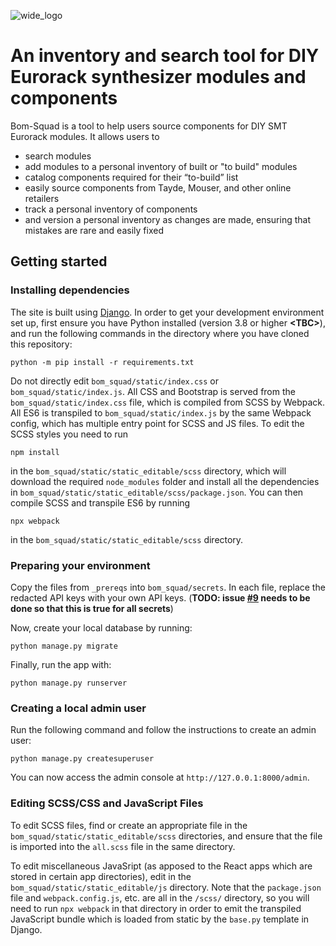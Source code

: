 ![wide_logo](https://user-images.githubusercontent.com/10040486/147892285-e1b955cf-0916-4c57-92c5-ba0a21d1e6ba.png)

# An inventory and search tool for DIY Eurorack synthesizer modules and components

Bom-Squad is a tool to help users source components for DIY SMT Eurorack modules. It allows users to 
-	search modules 
-	add modules to a personal inventory of built or "to build" modules
-	catalog components required for their “to-build” list
-	easily source components from Tayde, Mouser, and other online retailers
-	track a personal inventory of components
-	and version a personal inventory as changes are made, ensuring that mistakes are rare and easily fixed
 
## Getting started

### Installing dependencies

The site is built using [Django](https://www.djangoproject.com/). In order to get your development environment set up, first ensure you have Python installed (version 3.8 or higher **\<TBC\>**), and run the following commands in the directory where you have cloned this repository:

```
python -m pip install -r requirements.txt
```

Do not directly edit `bom_squad/static/index.css` or `bom_squad/static/index.js`. All CSS and Bootstrap is served from the `bom_squad/static/index.css` file, which is compiled from SCSS by Webpack. All ES6 is transpiled to `bom_squad/static/index.js` by the same Webpack config, which has multiple entry point for SCSS and JS files. To edit the SCSS styles you need to run 

```
npm install 
```

in the `bom_squad/static/static_editable/scss` directory, which will download the required `node_modules` folder and install all the dependencies in `bom_squad/static/static_editable/scss/package.json`. You can then compile SCSS and transpile ES6 by running 

```
npx webpack 
```

in the `bom_squad/static/static_editable/scss` directory. 

### Preparing your environment

Copy the files from `_prereqs` into `bom_squad/secrets`. In each file, replace the redacted API keys with your own API keys. (**TODO: issue [#9](https://github.com/PleatherStarfish/bom-squad/issues/9) needs to be done so that this is true for all secrets**)

Now, create your local database by running:

```
python manage.py migrate
```

Finally, run the app with:

```
python manage.py runserver
```

### Creating a local admin user

Run the following command and follow the instructions to create an admin user:

```
python manage.py createsuperuser
```

You can now access the admin console at `http://127.0.0.1:8000/admin`.

### Editing SCSS/CSS and JavaScript Files

To edit SCSS files, find or create an appropriate file in the `bom_squad/static/static_editable/scss` directories, and ensure that the file is imported into the `all.scss` file in the same directory. 

To edit miscellaneous JavaSript (as apposed to the React apps which are stored in certain app directories), edit in the `bom_squad/static/static_editable/js` directory. Note that the `package.json` file and `webpack.config.js`, etc. are all in the `/scss/` directory, so you will need to run `npx webpack` in that directory in order to emit the transpiled JavaScript bundle which is loaded from static by the `base.py` template in Django.
